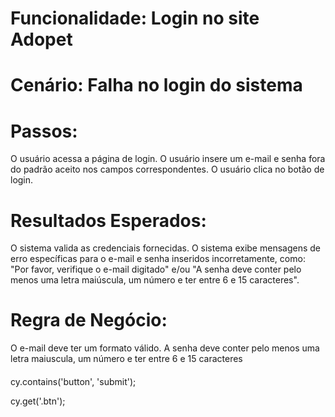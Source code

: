 # Funcionalidade: Login no site Adopet

# Cenário: Falha no login do sistema

# Passos:

O usuário acessa a página de login.
O usuário insere um e-mail e senha fora do padrão aceito nos campos correspondentes.
O usuário clica no botão de login.

# Resultados Esperados:

O sistema valida as credenciais fornecidas.
O sistema exibe mensagens de erro específicas para o e-mail e senha inseridos incorretamente, como: "Por favor, verifique o e-mail digitado" e/ou "A senha deve conter pelo menos uma letra maiúscula, um número e ter entre 6 e 15 caracteres".

# Regra de Negócio:

O e-mail deve ter um formato válido.
A senha deve conter pelo menos uma letra maiuscula, um número e ter entre 6 e 15 caracteres


####

cy.contains('button', 'submit');  

cy.get('.btn');
